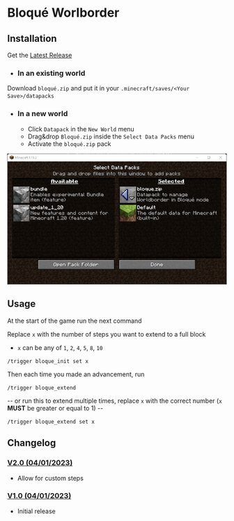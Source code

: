 # Bloqué Worlborder

## Installation

Get the [Latest Release](https://github.com/FaustVX/Bloque_WB/releases/latest)
- ### In an existing world
Download `bloqué.zip` and put it in your `.minecraft/saves/<Your Save>/datapacks`

- ### In a new world
    - Click `Datapack` in the `New World` menu
    - Drag&drop `Bloqué.zip` inside the `Select Data Packs` menu
    - Activate the `bloqué.zip` pack

![New World menu](img/datapack.png)

## Usage

At the start of the game run the next command

Replace `x` with the number of steps you want to extend to a full block
- `x` can be any of `1`, `2`, `4`, `5`, `8`, `10`
```
/trigger bloque_init set x
```

Then each time you made an advancement, run
```
/trigger bloque_extend
```
-- or run this to extend multiple times, replace `x` with the correct number (`x` **MUST** be greater or equal to 1) --
```
/trigger bloque_extend set x
```

## Changelog
### [V2.0 (04/01/2023)](https://github.com/FaustVX/Bloque_WB_MC/releases/tag/v2)
- Allow for custom steps
### [V1.0 (04/01/2023)](https://github.com/FaustVX/Bloque_WB_MC/releases/tag/v1)
- Initial release
